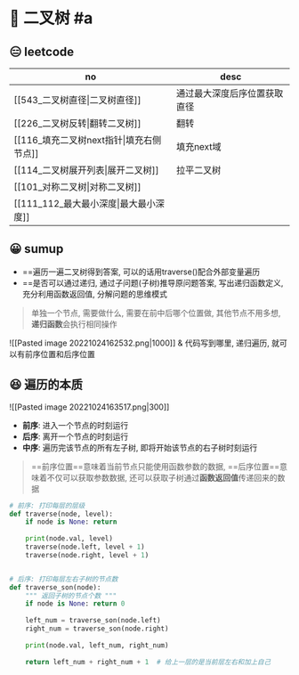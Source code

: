 # 🎋 二叉树 #a

## 😑 leetcode

| no                          | desc           |
| --------------------------- | -------------- |
| [[543_二叉树直径\|二叉树直径]]        | 通过最大深度后序位置获取直径 |
| [[226_二叉树反转\|翻转二叉树]]        | 翻转             |
| [[116_填充二叉树next指针\|填充右侧节点]] | 填充next域        |
| [[114_二叉树展开列表\|展开二叉树]]      | 拉平二叉树          |
| [[101_对称二叉树\|对称二叉树]]        |                |
| [[111_112_最大最小深度\|最大最小深度]]  |                |

## 😀 sumup

- ==遍历一遍二叉树得到答案, 可以的话用traverse()配合外部变量遍历
- ==是否可以通过递归, 通过子问题(子树)推导原问题答案, 写出递归函数定义, 充分利用函数返回值, 分解问题的思维模式

> 单独一个节点, 需要做什么, 需要在前中后哪个位置做, 其他节点不用多想, **递归函数**会执行相同操作

![[Pasted image 20221024162532.png|1000]]
& 代码写到哪里, 递归遍历, 就可以有前序位置和后序位置

## 😆 遍历的本质

![[Pasted image 20221024163517.png|300]]

- **前序**: 进入一个节点的时刻运行
- **后序**: 离开一个节点的时刻运行
- **中序**: 遍历完该节点的所有左子树, 即将开始该节点的右子树时刻运行

> ==前序位置==意味着当前节点只能使用函数参数的数据, ==后序位置==意味着不仅可以获取参数数据, 还可以获取子树通过**函数返回值**传递回来的数据

```python
# 前序: 打印每层的层级
def traverse(node, level):  
    if node is None: return  
  
    print(node.val, level)  
    traverse(node.left, level + 1)  
    traverse(node.right, level + 1)


# 后序: 打印每层左右子树的节点数
def traverse_son(node):  
    """ 返回子树的节点个数 """    
    if node is None: return 0  
  
    left_num = traverse_son(node.left)  
    right_num = traverse_son(node.right)  
  
    print(node.val, left_num, right_num)  
  
    return left_num + right_num + 1  # 给上一层的是当前层左右和加上自己
```